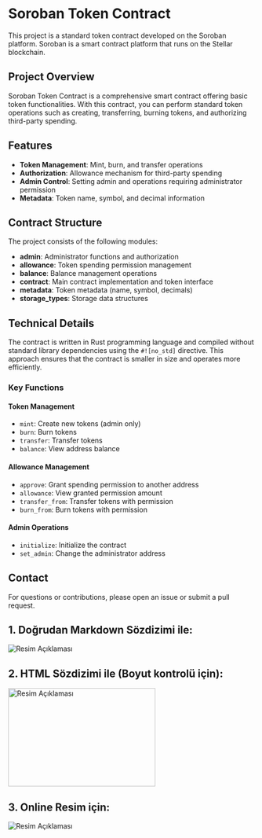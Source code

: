 # Soroban Token Contract

This project is a standard token contract developed on the Soroban platform. Soroban is a smart contract platform that runs on the Stellar blockchain.

## Project Overview

Soroban Token Contract is a comprehensive smart contract offering basic token functionalities. With this contract, you can perform standard token operations such as creating, transferring, burning tokens, and authorizing third-party spending.

## Features

- **Token Management**: Mint, burn, and transfer operations
- **Authorization**: Allowance mechanism for third-party spending
- **Admin Control**: Setting admin and operations requiring administrator permission
- **Metadata**: Token name, symbol, and decimal information

## Contract Structure

The project consists of the following modules:

- **admin**: Administrator functions and authorization
- **allowance**: Token spending permission management
- **balance**: Balance management operations
- **contract**: Main contract implementation and token interface
- **metadata**: Token metadata (name, symbol, decimals)
- **storage_types**: Storage data structures

## Technical Details

The contract is written in Rust programming language and compiled without standard library dependencies using the `#![no_std]` directive. This approach ensures that the contract is smaller in size and operates more efficiently.

### Key Functions

#### Token Management
- `mint`: Create new tokens (admin only)
- `burn`: Burn tokens
- `transfer`: Transfer tokens
- `balance`: View address balance

#### Allowance Management
- `approve`: Grant spending permission to another address
- `allowance`: View granted permission amount
- `transfer_from`: Transfer tokens with permission
- `burn_from`: Burn tokens with permission

#### Admin Operations
- `initialize`: Initialize the contract
- `set_admin`: Change the administrator address

## Contact

For questions or contributions, please open an issue or submit a pull request.

## 1. Doğrudan Markdown Sözdizimi ile:
![Resim Açıklaması](./images/resim.png)

## 2. HTML Sözdizimi ile (Boyut kontrolü için):
<img src="./images/resim.png" width="300" height="200" alt="Resim Açıklaması"/>

## 3. Online Resim için:
![Resim Açıklaması](https://website.com/resim.png)
